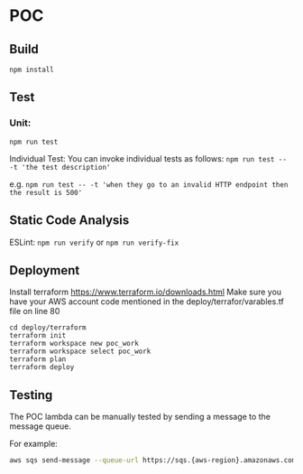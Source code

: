 
# POC


## Build

```npm install```

## Test

### Unit:

```npm run test```

Individual Test:
You can invoke individual tests as follows:
```npm run test -- -t 'the test description'```

e.g. 
```npm run test -- -t 'when they go to an invalid HTTP endpoint then the result is 500'```

  
## Static Code Analysis

ESLint:
```npm run verify``` or ```npm run verify-fix```

## Deployment
Install terraform https://www.terraform.io/downloads.html
Make sure you have your AWS account code mentioned in the deploy/terrafor/varables.tf file on line 80
```
cd deploy/terraform
terraform init
terraform workspace new poc_work
terraform workspace select poc_work
terraform plan
terraform deploy
```
## Testing

The POC lambda can be manually tested by sending a message to the message queue.

For example:

```bash
aws sqs send-message --queue-url https://sqs.{aws-region}.amazonaws.com/{accCode}/{queueName} --message-body "HelloWorld"
```
